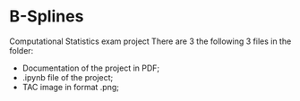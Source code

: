 # B-Splines
Computational Statistics exam project
There are 3 the following 3 files in the folder:

- Documentation of the project in PDF;
- .ipynb file of the project;
- TAC image in format .png;
